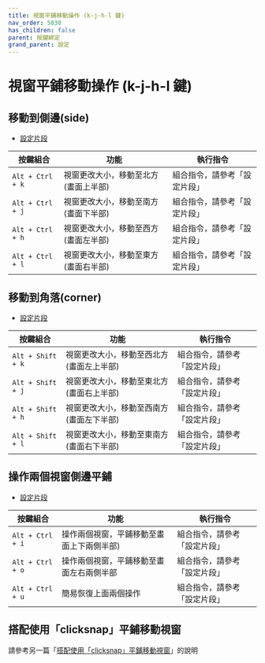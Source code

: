 ```yaml
---
title: 視窗平鋪移動操作 (k-j-h-l 鍵)
nav_order: 5030
has_children: false
parent: 按鍵綁定
grand_parent: 設定
---
```



# 視窗平鋪移動操作 (k-j-h-l 鍵)


## 移動到側邊(side)

* [設定片段](https://github.com/samwhelp/lubuntu-adjustment/tree/main/prototype/main/lxqt-config/Main/asset/overlay/etc/skel/.config/openbox/helper/share/gen/openbox-gen-rc/Section/Keybind/WindowTilingMoveSide.php)

| 按鍵組合          | 功能           | 執行指令              |
| ----------------- | -------------- | ---------------------------- |
| `Alt + Ctrl + k` | 視窗更改大小，移動至北方(畫面上半部) | 組合指令，請參考「設定片段」 |
| `Alt + Ctrl + j` | 視窗更改大小，移動至南方(畫面下半部)  | 組合指令，請參考「設定片段」 |
| `Alt + Ctrl + h` | 視窗更改大小，移動至西方(畫面左半部) | 組合指令，請參考「設定片段」  |
| `Alt + Ctrl + l` | 視窗更改大小，移動至東方(畫面右半部) | 組合指令，請參考「設定片段」 |


## 移動到角落(corner)

* [設定片段](https://github.com/samwhelp/lubuntu-adjustment/tree/main/prototype/main/lxqt-config/Main/asset/overlay/etc/skel/.config/openbox/helper/share/gen/openbox-gen-rc/Section/Keybind/WindowTilingMoveCorner.php)


| 按鍵組合          | 功能           | 執行指令              |
| ----------------- | -------------- | ---------------------------- |
| `Alt + Shift + k` | 視窗更改大小，移動至西北方(畫面左上半部) | 組合指令，請參考「設定片段」    |
| `Alt + Shift + j` | 視窗更改大小，移動至東北方(畫面右上半部) | 組合指令，請參考「設定片段」 |
| `Alt + Shift + h` | 視窗更改大小，移動至西南方(畫面左下半部) | 組合指令，請參考「設定片段」 |
| `Alt + Shift + l` | 視窗更改大小，移動至東南方(畫面右下半部) | 組合指令，請參考「設定片段」 |


## 操作兩個視窗側邊平鋪

* [設定片段](https://github.com/samwhelp/lubuntu-adjustment/tree/main/prototype/main/lxqt-config/Main/asset/overlay/etc/skel/.config/openbox/helper/share/gen/openbox-gen-rc/Section/Keybind/WindowTiling.php)


| 按鍵組合          | 功能           | 執行指令              |
| ----------------- | -------------- | ---------------------------- |
| `Alt + Ctrl + i` | 操作兩個視窗，平鋪移動至畫面上下兩側半部) | 組合指令，請參考「設定片段」    |
| `Alt + Ctrl + o` | 操作兩個視窗，平鋪移動至畫面左右兩側半部 | 組合指令，請參考「設定片段」    |
| `Alt + Ctrl + u` | 簡易恢復上面兩個操作 | 組合指令，請參考「設定片段」    |


## 搭配使用「clicksnap」平鋪移動視窗

請參考另一篇「[搭配使用「clicksnap」平鋪移動視窗](https://samwhelp.github.io/note-about-openbox/read/howto/window-tiling-move-by-clicksnap.html)」的說明
